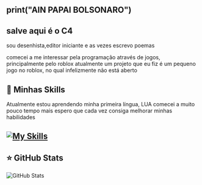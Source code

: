 ## print("AIN PAPAI BOLSONARO")

## salve aqui é o C4

sou desenhista,editor iniciante e 
as vezes escrevo poemas

 comecei a me interessar pela programação através de jogos, principalmente pelo roblox
 atualmente um projeto que eu fiz é um pequeno jogo no roblox, no qual infelizmente não está aberto

## 🚀 Minhas Skills
Atualmente estou aprendendo minha primeira língua, LUA
comecei a muito pouco tempo mais espero que cada vez consiga melhorar minhas habilidades

[![My Skills](https://skillicons.dev/icons?i=lua)](https://skillicons.dev)
---

## ⭐ GitHub Stats

![GitHub Stats](https://github-readme-stats.vercel.app/api?username=VXZZ69&show_icons=true)

